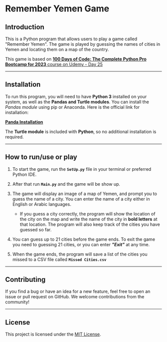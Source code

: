 # Remember Yemen Game

## Introduction

This is a Python program that allows users to play a game called "Remember Yemen". The game is played by guessing the names of cities in Yemen and locating them on a map of the country.

This game is based on [**100 Days of Code: The Complete Python Pro Bootcamp for 2023** course on Udemy - Day 25](https://www.udemy.com/course/100-days-of-code/?kw=100+Days+of+Code%3A+Python&src=sac)

----------

## Installation

To run this program, you will need to have **Python 3** installed on your system, as well as the **Pandas and Turtle modules**. You can install the *Pandas module* using pip or Anaconda. Here is the official link for installation:

**[Panda Installation](https://pandas.pydata.org/docs/getting_started/index.html#installation)**

The **Turtle module** is included with **Python**, so no additional installation is required.

----------

## How to run/use or play

1. To start the game, run the **`SetUp.py`** file in your terminal or preferred Python IDE.

2. After that run **`Main.py`** and the game will be show up.

4. The game will display an image of a map of Yemen, and prompt you to guess the name of a city. You can enter the name of a city either in English or Arabic languages.

   * If you guess a city correctly, the program will show the location of the city on the map and write the name of the city in **bold letters** at that location. The program will also keep track of the cities you have guessed so far.

4. You can guess up to 21 cities before the game ends. To exit the game you need to guessing 21 cities, or you can enter ***"Exit"*** at any time.

5. When the game ends, the program will save a list of the cities you missed to a CSV file called **`Missed Cities.csv`**

----------

## Contributing

If you find a bug or have an idea for a new feature, feel free to open an issue or pull request on GitHub. We welcome contributions from the community!

----------

## License

This project is licensed under the [MIT License](https://opensource.org/licenses/MIT).
